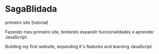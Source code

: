 # SagaBlidada
primeiro site (tutorial)

Fazendo meu primeiro site, tentando expandir funcionalidades e aprender JavaScript.

Building my first website, expanding it's features and learning JavaScript.
